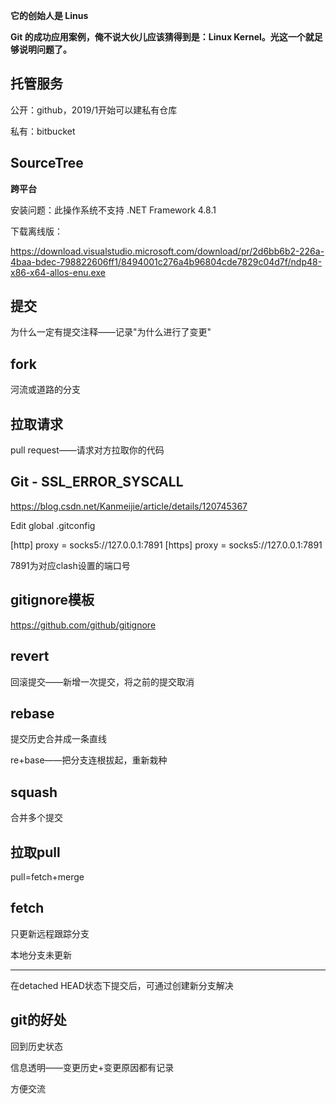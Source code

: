 **它的创始人是 Linus**

**Git 的成功应用案例，俺不说大伙儿应该猜得到是：Linux Kernel。光这一个就足够说明问题了。**

## 托管服务

公开：github，2019/1开始可以建私有仓库

私有：bitbucket

## SourceTree

**跨平台**

安装问题：此操作系统不支持 .NET Framework 4.8.1

下载离线版：

https://download.visualstudio.microsoft.com/download/pr/2d6bb6b2-226a-4baa-bdec-798822606ff1/8494001c276a4b96804cde7829c04d7f/ndp48-x86-x64-allos-enu.exe

## 提交

为什么一定有提交注释——记录"为什么进行了变更"

## fork

河流或道路的分支

## 拉取请求

pull request——请求对方拉取你的代码

## Git - SSL_ERROR_SYSCALL

https://blog.csdn.net/Kanmeijie/article/details/120745367

Edit global .gitconfig

[http]
        proxy = socks5://127.0.0.1:7891
[https]
        proxy = socks5://127.0.0.1:7891

7891为对应clash设置的端口号

## gitignore模板

https://github.com/github/gitignore

## revert

回滚提交——新增一次提交，将之前的提交取消

## rebase

提交历史合并成一条直线

re+base——把分支连根拔起，重新栽种

## squash

合并多个提交

## 拉取pull

pull=fetch+merge

## fetch

只更新远程跟踪分支

本地分支未更新

------

在detached HEAD状态下提交后，可通过创建新分支解决

## git的好处

回到历史状态

信息透明——变更历史+变更原因都有记录

方便交流